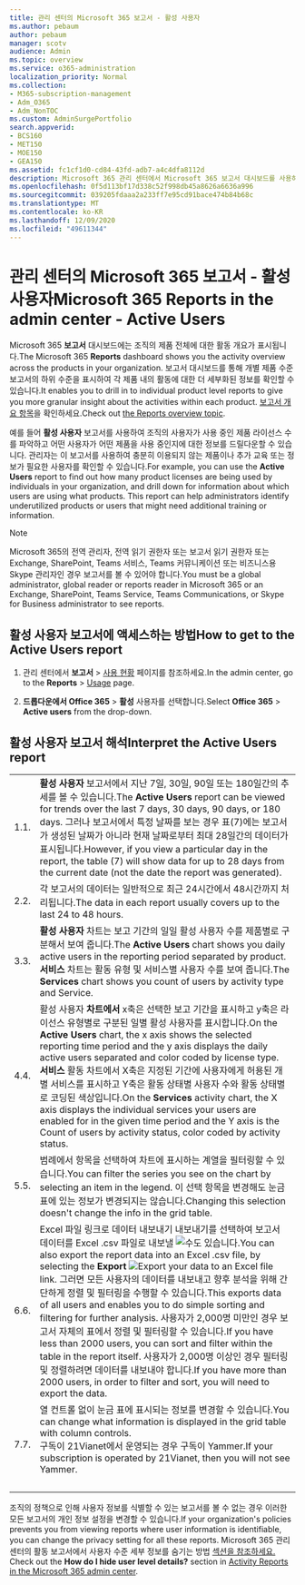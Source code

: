 ```yaml
---
title: 관리 센터의 Microsoft 365 보고서 - 활성 사용자
ms.author: pebaum
author: pebaum
manager: scotv
audience: Admin
ms.topic: overview
ms.service: o365-administration
localization_priority: Normal
ms.collection:
- M365-subscription-management
- Adm_O365
- Adm_NonTOC
ms.custom: AdminSurgePortfolio
search.appverid:
- BCS160
- MET150
- MOE150
- GEA150
ms.assetid: fc1cf1d0-cd84-43fd-adb7-a4c4dfa8112d
description: Microsoft 365 관리 센터에서 Microsoft 365 보고서 대시보드를 사용하여 활성 사용자 보고서를 다운로드하고 사용중인 제품 라이선스 수를 알아보는 방법을 알아보고 있습니다.
ms.openlocfilehash: 0f5d113bf17d338c52f998db45a8626a6636a996
ms.sourcegitcommit: 039205fdaaa2a233ff7e95cd91bace474b84b68c
ms.translationtype: MT
ms.contentlocale: ko-KR
ms.lasthandoff: 12/09/2020
ms.locfileid: "49611344"
---
```

# <a name="microsoft-365-reports-in-the-admin-center---active-users"></a><span data-ttu-id="ada88-103">관리 센터의 Microsoft 365 보고서 - 활성 사용자</span><span class="sxs-lookup"><span data-stu-id="ada88-103">Microsoft 365 Reports in the admin center - Active Users</span></span>

<span data-ttu-id="ada88-104">Microsoft 365 **보고서** 대시보드에는 조직의 제품 전체에 대한 활동 개요가 표시됩니다.</span><span class="sxs-lookup"><span data-stu-id="ada88-104">The Microsoft 365 **Reports** dashboard shows you the activity overview across the products in your organization.</span></span> <span data-ttu-id="ada88-105">보고서 대시보드를 통해 개별 제품 수준 보고서의 하위 수준을 표시하여 각 제품 내의 활동에 대한 더 세부화된 정보를 확인할 수 있습니다.</span><span class="sxs-lookup"><span data-stu-id="ada88-105">It enables you to drill in to individual product level reports to give you more granular insight about the activities within each product.</span></span> <span data-ttu-id="ada88-106">[보고서 개요 항목](activity-reports.md)을 확인하세요.</span><span class="sxs-lookup"><span data-stu-id="ada88-106">Check out [the Reports overview topic](activity-reports.md).</span></span>
  
<span data-ttu-id="ada88-p102">예를 들어 **활성 사용자** 보고서를 사용하여 조직의 사용자가 사용 중인 제품 라이선스 수를 파악하고 어떤 사용자가 어떤 제품을 사용 중인지에 대한 정보를 드릴다운할 수 있습니다. 관리자는 이 보고서를 사용하여 충분히 이용되지 않는 제품이나 추가 교육 또는 정보가 필요한 사용자를 확인할 수 있습니다.</span><span class="sxs-lookup"><span data-stu-id="ada88-p102">For example, you can use the **Active Users** report to find out how many product licenses are being used by individuals in your organization, and drill down for information about which users are using what products. This report can help administrators identify underutilized products or users that might need additional training or information.</span></span> 
  
> [!NOTE]
> <span data-ttu-id="ada88-109">Microsoft 365의 전역 관리자, 전역 읽기 권한자 또는 보고서 읽기 권한자 또는 Exchange, SharePoint, Teams 서비스, Teams 커뮤니케이션 또는 비즈니스용 Skype 관리자인 경우 보고서를 볼 수 있어야 합니다.</span><span class="sxs-lookup"><span data-stu-id="ada88-109">You must be a global administrator, global reader or reports reader in Microsoft 365 or an Exchange, SharePoint, Teams Service, Teams Communications, or Skype for Business administrator to see reports.</span></span>  

## <a name="how-to-get-to-the-active-users-report"></a><span data-ttu-id="ada88-110">활성 사용자 보고서에 액세스하는 방법</span><span class="sxs-lookup"><span data-stu-id="ada88-110">How to get to the Active Users report</span></span>

1. <span data-ttu-id="ada88-111">관리 센터에서 **보고서** \> <a href="https://go.microsoft.com/fwlink/p/?linkid=2074756" target="_blank">사용 현황</a> 페이지를 참조하세요.</span><span class="sxs-lookup"><span data-stu-id="ada88-111">In the admin center, go to the **Reports** \> <a href="https://go.microsoft.com/fwlink/p/?linkid=2074756" target="_blank">Usage</a> page.</span></span>

2. <span data-ttu-id="ada88-112">**드롭다운에서 Office 365** \> **활성** 사용자를 선택합니다.</span><span class="sxs-lookup"><span data-stu-id="ada88-112">Select **Office 365** \> **Active users** from the drop-down.</span></span> 

## <a name="interpret-the-active-users-report"></a><span data-ttu-id="ada88-113">활성 사용자 보고서 해석</span><span class="sxs-lookup"><span data-stu-id="ada88-113">Interpret the Active Users report</span></span>

  
|||
|:-----|:-----|
|<span data-ttu-id="ada88-114">1.</span><span class="sxs-lookup"><span data-stu-id="ada88-114">1.</span></span>  <br/> |<span data-ttu-id="ada88-115">**활성 사용자** 보고서에서 지난 7일, 30일, 90일 또는 180일간의 추세를 볼 수 있습니다.</span><span class="sxs-lookup"><span data-stu-id="ada88-115">The **Active Users** report can be viewed for trends over the last 7 days, 30 days, 90 days, or 180 days.</span></span> <span data-ttu-id="ada88-116">그러나 보고서에서 특정 날짜를 보는 경우 표(7)에는 보고서가 생성된 날짜가 아니라 현재 날짜로부터 최대 28일간의 데이터가 표시됩니다.</span><span class="sxs-lookup"><span data-stu-id="ada88-116">However, if you view a particular day in the report, the table (7) will show data for up to 28 days from the current date (not the date the report was generated).</span></span>  <br/> |
|<span data-ttu-id="ada88-117">2.</span><span class="sxs-lookup"><span data-stu-id="ada88-117">2.</span></span>  <br/> |<span data-ttu-id="ada88-118">각 보고서의 데이터는 일반적으로 최근 24시간에서 48시간까지 처리됩니다.</span><span class="sxs-lookup"><span data-stu-id="ada88-118">The data in each report usually covers up to the last 24 to 48 hours.</span></span>  <br/> |
|<span data-ttu-id="ada88-119">3.</span><span class="sxs-lookup"><span data-stu-id="ada88-119">3.</span></span>  <br/> |<span data-ttu-id="ada88-120">**활성 사용자** 차트는 보고 기간의 일일 활성 사용자 수를 제품별로 구분해서 보여 줍니다.</span><span class="sxs-lookup"><span data-stu-id="ada88-120">The **Active Users** chart shows you daily active users in the reporting period separated by product.</span></span>  <br/> <span data-ttu-id="ada88-121">**서비스** 차트는 활동 유형 및 서비스별 사용자 수를 보여 줍니다.</span><span class="sxs-lookup"><span data-stu-id="ada88-121">The **Services** chart shows you count of users by activity type and Service.</span></span>  <br/> |
|<span data-ttu-id="ada88-122">4.</span><span class="sxs-lookup"><span data-stu-id="ada88-122">4.</span></span>  <br/> | <span data-ttu-id="ada88-123">활성 사용자 **차트에서** x축은 선택한 보고 기간을 표시하고 y축은 라이선스 유형별로 구분된 일별 활성 사용자를 표시합니다.</span><span class="sxs-lookup"><span data-stu-id="ada88-123">On the **Active Users** chart, the x axis shows the selected reporting time period and the y axis displays the daily active users separated and color coded by license type.</span></span>  <br/>  <span data-ttu-id="ada88-124">**서비스** 활동 차트에서 X축은 지정된 기간에 사용자에게 허용된 개별 서비스를 표시하고 Y축은 활동 상태별 사용자 수와 활동 상태별로 코딩된 색상입니다.</span><span class="sxs-lookup"><span data-stu-id="ada88-124">On the **Services** activity chart, the X axis displays the individual services your users are enabled for in the given time period and the Y axis is the Count of users by activity status, color coded by activity status.</span></span>  <br/> |
|<span data-ttu-id="ada88-125">5.</span><span class="sxs-lookup"><span data-stu-id="ada88-125">5.</span></span>  <br/> |<span data-ttu-id="ada88-126">범례에서 항목을 선택하여 차트에 표시하는 계열을 필터링할 수 있습니다.</span><span class="sxs-lookup"><span data-stu-id="ada88-126">You can filter the series you see on the chart by selecting an item in the legend.</span></span> <span data-ttu-id="ada88-127">이 선택 항목을 변경해도 눈금 표에 있는 정보가 변경되지는 않습니다.</span><span class="sxs-lookup"><span data-stu-id="ada88-127">Changing this selection doesn't change the info in the grid table.</span></span>  <br/> |
|<span data-ttu-id="ada88-128">6.</span><span class="sxs-lookup"><span data-stu-id="ada88-128">6.</span></span>  <br/> |<span data-ttu-id="ada88-129">Excel 파일 링크로 데이터 내보내기 내보내기를 선택하여 보고서  데이터를 Excel .csv 파일로 내보낼 ![ 수도 ](../../media/816a224b-6ca7-4967-a135-4f6427f64dc8.JPG) 있습니다.</span><span class="sxs-lookup"><span data-stu-id="ada88-129">You can also export the report data into an Excel .csv file, by selecting the **Export** ![Export your data to an Excel file](../../media/816a224b-6ca7-4967-a135-4f6427f64dc8.JPG) link.</span></span> <span data-ttu-id="ada88-130">그러면 모든 사용자의 데이터를 내보내고 향후 분석을 위해 간단하게 정렬 및 필터링을 수행할 수 있습니다.</span><span class="sxs-lookup"><span data-stu-id="ada88-130">This exports data of all users and enables you to do simple sorting and filtering for further analysis.</span></span> <span data-ttu-id="ada88-131">사용자가 2,000명 미만인 경우 보고서 자체의 표에서 정렬 및 필터링할 수 있습니다.</span><span class="sxs-lookup"><span data-stu-id="ada88-131">If you have less than 2000 users, you can sort and filter within the table in the report itself.</span></span> <span data-ttu-id="ada88-132">사용자가 2,000명 이상인 경우 필터링 및 정렬하려면 데이터를 내보내야 합니다.</span><span class="sxs-lookup"><span data-stu-id="ada88-132">If you have more than 2000 users, in order to filter and sort, you will need to export the data.</span></span>  <br/> |
|<span data-ttu-id="ada88-133">7.</span><span class="sxs-lookup"><span data-stu-id="ada88-133">7.</span></span>  <br/> |<span data-ttu-id="ada88-134">열 컨트롤 없이 눈금 표에 표시되는 정보를 변경할 수 있습니다.</span><span class="sxs-lookup"><span data-stu-id="ada88-134">You can change what information is displayed in the grid table with column controls.</span></span>  <br/> <span data-ttu-id="ada88-135">구독이 21Vianet에서 운영되는 경우 구독이 Yammer.</span><span class="sxs-lookup"><span data-stu-id="ada88-135">If your subscription is operated by 21Vianet, then you will not see Yammer.</span></span> <br/> <br/> |
|||

<span data-ttu-id="ada88-136">조직의 정책으로 인해 사용자 정보를 식별할 수 있는 보고서를 볼 수 없는 경우 이러한 모든 보고서의 개인 정보 설정을 변경할 수 있습니다.</span><span class="sxs-lookup"><span data-stu-id="ada88-136">If your organization's policies prevents you from viewing reports where user information is identifiable, you can change the privacy setting for all these reports.</span></span> <span data-ttu-id="ada88-137">Microsoft 365 관리 센터의 활동 보고서에서 사용자 수준 세부 정보를 숨기는 방법 [섹션을 참조하세요.](activity-reports.md) </span><span class="sxs-lookup"><span data-stu-id="ada88-137">Check out the **How do I hide user level details?** section in [Activity Reports in the Microsoft 365 admin center](activity-reports.md).</span></span>  
